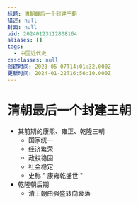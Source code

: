 ```yaml
---
标题: 清朝最后一个封建王朝
描述: null
封面: null
uid: 20240123112808164
aliases: []
tags:
  - 中国近代史
cssclasses: null
创建时间: 2023-05-07T14:01:32.000Z
更新时间: 2024-01-22T16:56:10.000Z
---
```


# 清朝最后一个封建王朝

- 其前期的康熙、雍正、乾隆三朝
  - 国家统一
  - 经济繁荣
  - 政权稳固
  - 社会稳定
  - 史称 " 康雍乾盛世 "
- 乾隆朝后期
  - 清王朝由强盛转向衰落
